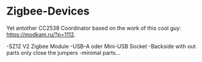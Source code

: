 # Zigbee-Devices

Yet antother CC2538 Coordinator based on the work of this cool guy: https://modkam.ru/?p=1112.

-SZ12 V2 Zigbee Module
-USB-A oder Mini-USB Socket
-Backside with out parts only close the jumpers
-minimal parts...